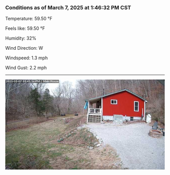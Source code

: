 ### Conditions as of March 7, 2025 at 1:46:32 PM CST 

Temperature: 59.50 &deg;F

Feels like: 59.50 &deg;F

Humidity: 32%

Wind Direction: W

Windspeed: 1.3 mph

Wind Gust: 2.2 mph

---

<img src="./images/latest.jpeg"/>

